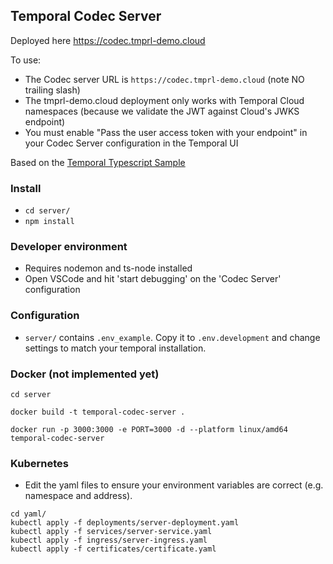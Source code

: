 ## Temporal Codec Server
Deployed here https://codec.tmprl-demo.cloud

To use:
- The Codec server URL is `https://codec.tmprl-demo.cloud` (note NO trailing slash)
- The tmprl-demo.cloud deployment only works with Temporal Cloud namespaces (because we validate the JWT against Cloud's JWKS endpoint)
- You must enable "Pass the user access token with your endpoint" in your Codec Server configuration in the Temporal UI

Based on the [Temporal Typescript Sample](https://github.com/temporalio/samples-typescript/blob/main/encryption/src/codec-server.ts)

### Install
- `cd server/`
- `npm install`

### Developer environment
- Requires nodemon and ts-node installed
- Open VSCode and hit 'start debugging' on the 'Codec Server' configuration

### Configuration
- `server/` contains `.env_example`. Copy it to `.env.development` and change settings to match your temporal installation.

### Docker (not implemented yet)

`cd server`

`docker build -t temporal-codec-server .`

`docker run -p 3000:3000 -e PORT=3000 -d --platform linux/amd64 temporal-codec-server`

### Kubernetes

- Edit the yaml files to ensure your environment variables are correct (e.g. namespace and address).

```
cd yaml/
kubectl apply -f deployments/server-deployment.yaml
kubectl apply -f services/server-service.yaml
kubectl apply -f ingress/server-ingress.yaml
kubectl apply -f certificates/certificate.yaml
```
